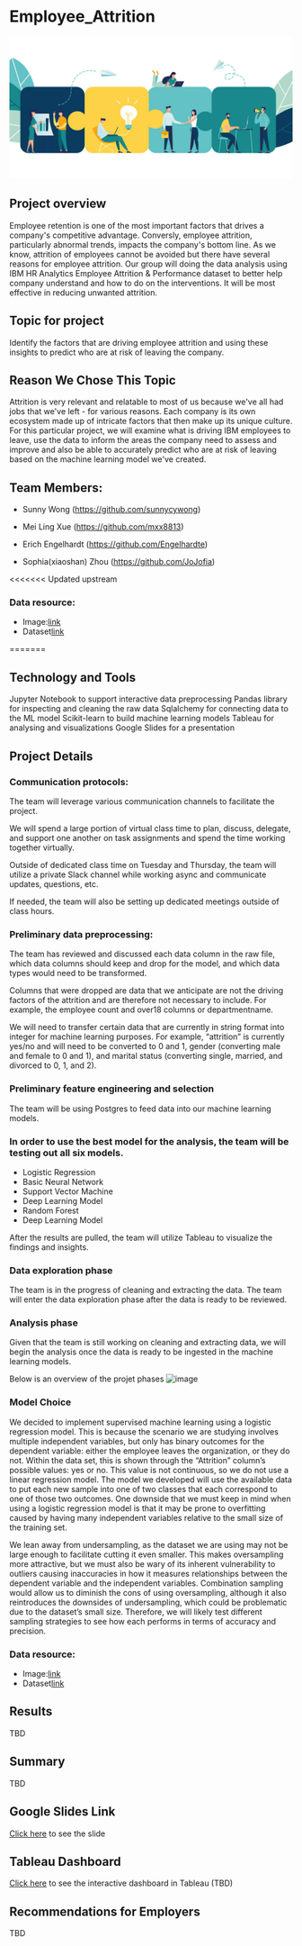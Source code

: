 
# Employee_Attrition

![](images/employee.png)

## Project overview

Employee retention is one of the most important factors that drives a company's competitive advantage. Conversly, employee attrition, particularly abnormal trends, impacts the company's bottom line.  As we know, attrition of employees cannot be avoided but there have several reasons for employee attrition. Our group will doing the data analysis using IBM HR Analytics Employee Attrition & Performance dataset to better help company understand and how to do on the interventions. It will be most effective in reducing unwanted attrition.
    
    
## Topic for project

Identify the factors that are driving employee attrition and using these insights to predict who are at risk of leaving the company.

## Reason We Chose This Topic
Attrition is very relevant and relatable to most of us because we've all had jobs that we've left - for various reasons.   Each company is its own ecosystem made up of intricate factors that then make up its unique culture.  For this particular project, we will examine what is driving IBM employees to leave, use the data to inform the areas the company need to assess and improve and also be able to accurately predict who are at risk of leaving based on the machine learning model we've created.

## Team Members:

- Sunny Wong (https://github.com/sunnycywong)

- Mei Ling Xue (https://github.com/mxx8813)

- Erich Engelhardt (https://github.com/Engelhardte)

- Sophia(xiaoshan) Zhou (https://github.com/JoJofia)

<<<<<<< Updated upstream


### Data resource:
   - Image:[link](https://lattice.com/library/what-is-employee-experience-vs-employee-engagement)  
   - Dataset[link](https://www.kaggle.com/datasets/pavansubhasht/ibm-hr-analytics-attrition-dataset)

=======
## Technology and Tools
Jupyter Notebook to support interactive data preprocessing
Pandas library for inspecting and cleaning the raw data
Sqlalchemy for connecting data to the ML model
Scikit-learn to build machine learning models
Tableau for analysing and visualizations
Google Slides for a presentation

## Project Details
### Communication protocols: 

The team will leverage various communication channels to facilitate the project.

We will spend a large portion of virtual class time to plan, discuss, delegate, and support one another on task assignments and spend the time working together virtually.

Outside of dedicated class time on Tuesday and Thursday, the team will utilize a private Slack channel while working async and communicate updates, questions, etc. 

If needed, the team will also be setting up dedicated meetings outside of class hours. 

### Preliminary data preprocessing:
  
The team has reviewed and discussed each data column in the raw file, which data columns should keep and drop for the model, and which data types would need to be transformed. 

Columns that were dropped are data that we anticipate are not the driving factors of the attrition and are therefore not necessary to include. For example, the employee count and over18 columns or departmentname.

 We will need to transfer certain data that are currently in string format into integer for machine learning purposes. For example, “attrition” is currently yes/no and will need to be converted to 0 and 1, gender (converting male and female to 0 and 1), and marital status (converting single, married, and divorced to 0, 1, and 2).


### Preliminary feature engineering and selection
The team will be using Postgres to feed data into our machine learning models. 

### In order to use the best model for the analysis, the team will be testing out all six models.
   - Logistic Regression 
   - Basic Neural Network
   - Support Vector Machine
   - Deep Learning Model
   - Random Forest 
   - Deep Learning Model

After the results are pulled, the team will utilize Tableau to visualize the findings and insights. 


### Data exploration phase
The team is in the progress of cleaning and extracting the data. The team will enter the data exploration phase after the data is ready to be reviewed. 

### Analysis phase
Given that the team is still working on cleaning and extracting data, we will begin the analysis once the data is ready to be ingested in the machine learning models. 

Below is an overview of the projet phases
![image](https://github.com/mxx8813/Employee_Attrition/blob/main/images/Project%20Phases.png)

### Model Choice
We decided to implement supervised machine learning using a logistic regression model. This is because the scenario we are studying involves multiple independent variables, but only has binary outcomes for the dependent variable: either the employee leaves the organization, or they do not. Within the data set, this is shown through the “Attrition” column’s possible values: yes or no. This value is not continuous, so we do not use a linear regression model. The model we developed will use the available data to put each new sample into one of two classes that each correspond to one of those two outcomes. One downside that we must keep in mind when using a logistic regression model is that it may be prone to overfitting caused by having many independent variables relative to the small size of the training set.

We lean away from undersampling, as the dataset we are using may not be large enough to facilitate cutting it even smaller. This makes oversampling more attractive, but we must also be wary of its inherent vulnerability to outliers causing inaccuracies in how it measures relationships between the dependent variable and the independent variables. Combination sampling would allow us to diminish the cons of using oversampling, although it also reintroduces the downsides of undersampling, which could be problematic due to the dataset’s small size. Therefore, we will likely test different sampling strategies to see how each performs in terms of accuracy and precision.

### Data resource:
   - Image:[link](https://lattice.com/library/what-is-employee-experience-vs-employee-engagement)  
   - Dataset[link](https://www.kaggle.com/datasets/pavansubhasht/ibm-hr-analytics-attrition-dataset)

## Results
TBD

## Summary
TBD

## Google Slides Link
[Click here]() to see the slide
## Tableau Dashboard
[Click here]() to see the interactive dashboard in Tableau (TBD)

## Recommendations for Employers
TBD
